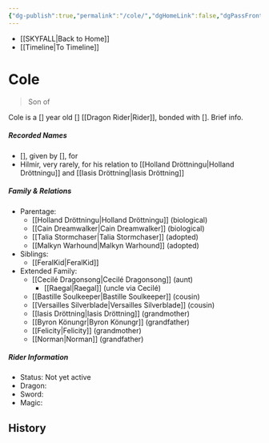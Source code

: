```yaml
---
{"dg-publish":true,"permalink":"/cole/","dgHomeLink":false,"dgPassFrontmatter":false}
---
```


- [[SKYFALL|Back to Home]]
- [[Timeline|To Timeline]]

# Cole
>Son of

Cole is a [] year old [] [[Dragon Rider|Rider]], bonded with []. Brief info.

##### Recorded Names
- [], given by [], for 
- Hilmir, very rarely, for his relation to [[Holland Dröttningu|Holland Dröttningu]] and [[Iasis Dröttning|Iasis Dröttning]]

##### Family & Relations
- Parentage: 
	- [[Holland Dröttningu|Holland Dröttningu]] (biological) 
	- [[Cain Dreamwalker|Cain Dreamwalker]] (biological)
	- [[Talia Stormchaser|Talia Stormchaser]] (adopted)
	- [[Malkyn Warhound|Malkyn Warhound]] (adopted)
- Siblings:
	- [[FeralKid|FeralKid]]
- Extended Family: 
	- [[Cecilé Dragonsong|Cecilé Dragonsong]] (aunt)
		- [[Raegal|Raegal]] (uncle via Cecilé)
	- [[Bastille Soulkeeper|Bastille Soulkeeper]] (cousin)
	- [[Versailles Silverblade|Versailles Silverblade]] (cousin)
	- [[Iasis Dröttning|Iasis Dröttning]] (grandmother)
	- [[Byron Könungr|Byron Könungr]] (grandfather)
	- [[Felicity|Felicity]] (grandmother)
	- [[Norman|Norman]] (grandfather)

##### Rider Information
- Status: Not yet active
- Dragon: 
- Sword: 
- Magic: 

## History
